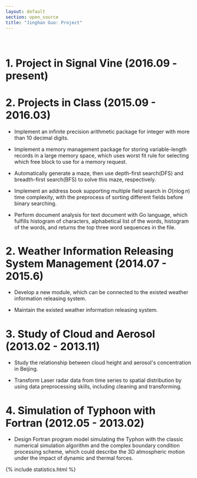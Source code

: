 ```yaml
---
layout: default
section: open_source 
title: "Jinghan Guo: Project"
---
```

&nbsp;

# 1. Project in Signal Vine (2016.09 - present)

# 2. Projects in Class (2015.09 - 2016.03)
* Implement an infinite precision arithmetic package for integer with more than 10 decimal digits. 

* Implement a memory management package for storing variable-length records in a large memory space, which uses worst fit rule for selecting which free block to use for a memory request. 

* Automatically generate a maze, then use depth-first search(DFS) and breadth-first search(BFS) to solve this maze, respectively. 

* Implement an address book supporting multiple field search in $O(n\log n)$ time complexity, with the preprocess of sorting different fields before binary searching.

* Perform document analysis for text document with Go language, which fulfills histogram of characters, alphabetical list of the words, histogram of the words, and returns the top three word sequences in the file.

# 2. Weather Information Releasing System Management (2014.07 - 2015.6)

* Develop a new module, which can be connected to the existed weather information releasing system.

* Maintain the existed weather information releasing system.

# 3. Study of Cloud and Aerosol (2013.02 - 2013.11)

* Study the relationship between cloud height and aerosol's concentration in Beijing.

* Transform Laser radar data from time series to spatial distribution by using data preprocessing skills, including cleaning and transforming.

# 4. Simulation of Typhoon with Fortran (2012.05 - 2013.02)
* Design Fortran program model simulating the Typhon with the classic numerical simulation algorithm and the complex boundary condition processing scheme, which could describe the
3D atmospheric motion under the impact of dynamic and thermal forces.

{% include statistics.html %}
